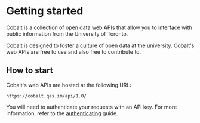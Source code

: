 # Getting started

Cobalt is a collection of open data web APIs that allow you to interface with public information from the University of Toronto.

Cobalt is designed to foster a culture of open data at the university. Cobalt's web APIs are free to use and also free to contribute to.

## How to start

Cobalt's web APIs are hosted at the following URL:

```
https://cobalt.qas.im/api/1.0/
```

You will need to authenticate your requests with an API key. For more information, refer to the [authenticating](https://github.com/cobalt-uoft/documentation/blob/master/getting-started/authenticating.md) guide.
